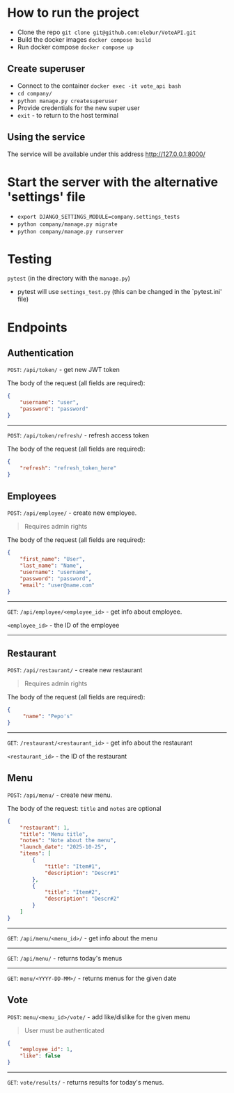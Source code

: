 # How to run the project
* Clone the repo `git clone git@github.com:elebur/VoteAPI.git`
* Build the docker images `docker compose build`
* Run docker compose `docker compose up`

## Create superuser
* Connect to the container `docker exec -it vote_api bash`
* `cd company/`
* `python manage.py createsuperuser`
* Provide credentials for the new super user
* `exit` - to return to the host terminal


## Using the service
The service will be available under this address http://127.0.0.1:8000/

# Start the server with the alternative 'settings' file
* `export DJANGO_SETTINGS_MODULE=company.settings_tests`
* `python company/manage.py migrate`
* `python company/manage.py runserver`

# Testing
`pytest` (in the directory with the `manage.py`)
* pytest will use `settings_test.py` (this can be changed in the `pytest.ini' file)


# Endpoints
## Authentication

`POST`: `/api/token/` - get new JWT token

The body of the request (all fields are required):
```json
{
    "username": "user",
    "password": "password"
}
```
---

`POST`: `/api/token/refresh/` - refresh access token

The body of the request (all fields are required):
```json
{
    "refresh": "refresh_token_here"
}
```

## Employees
`POST`: `/api/employee/` - create new employee.
> Requires admin rights

The body of the request (all fields are required):
```json
{
    "first_name": "User",
    "last_name": "Name",
    "username": "username",
    "password": "password",
    "email": "user@name.com"
}
```
---

`GET`: `/api/employee/<employee_id>` - get info about employee.

`<employee_id>` - the ID of the employee

---

## Restaurant
`POST`: `/api/restaurant/` - create new restaurant
> Requires admin rights

The body of the request (all fields are required):
```json
{
     "name": "Pepo's"
}
```
---

`GET`: `/restaurant/<restaurant_id>` - get info about the restaurant

`<restaurant_id>` - the ID of the restaurant

## Menu
`POST`: `/api/menu/` - create new menu.

The body of the request:
`title` and `notes` are optional
```json
{
    "restaurant": 1,
    "title": "Menu title",
    "notes": "Note about the menu",
    "launch_date": "2025-10-25",
    "items": [
        {
            "title": "Item#1",
            "description": "Descr#1"
        },
        {
            "title": "Item#2",
            "description": "Descr#2"
        }
    ]
}
```

---

`GET`: `/api/menu/<menu_id>/` - get info about the menu

---

`GET`: `/api/menu/` - returns today's menus

---
`GET`: `menu/<YYYY-DD-MM>/` - returns menus for the given date

## Vote
`POST`: `menu/<menu_id>/vote/` - add like/dislike for the given menu

> User must be authenticated

```json
{
    "employee_id": 1,
    "like": false
}
```

---
`GET`: `vote/results/` - returns results for today's menus.
